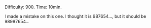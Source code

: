 Difficulty: 900. Time: 10min.

I made a mistake on this one. I thought it is 987654..., but it should be 98987654...

